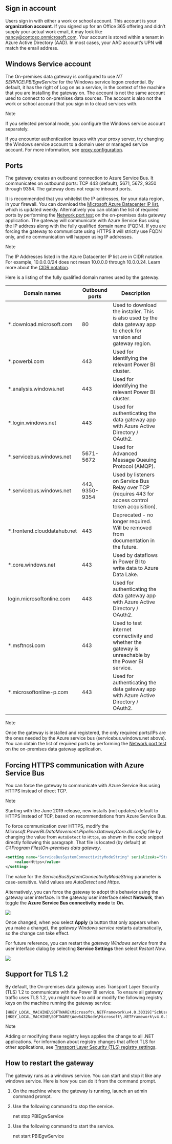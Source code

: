 ## Sign in account

Users sign in with either a work or school account. This account is your **organization account**. If you signed up for an Office 365 offering and didn’t supply your actual work email, it may look like nancy@contoso.onmicrosoft.com. Your account is stored within a tenant in Azure Active Directory (AAD). In most cases, your AAD account’s UPN will match the email address.

## Windows Service account

The On-premises data gateway is configured to use *NT SERVICE\PBIEgwService* for the Windows service logon credential. By default, it has the right of Log on as a service, in the context of the machine that you are installing the gateway on. The account is not the same account used to connect to on-premises data sources. The account is also not the work or school account that you sign in to cloud services with.

> [!NOTE]
> If you selected personal mode, you configure the Windows service account separately.

If you encounter authentication issues with your proxy server, try changing the Windows service account to a domain user or managed service account. For more information, see [proxy configuration](../service-gateway-proxy.md#changing-the-gateway-service-account-to-a-domain-user).

## Ports

The gateway creates an outbound connection to Azure Service Bus. It communicates on outbound ports: TCP 443 (default), 5671, 5672, 9350 through 9354.  The gateway does not require inbound ports.

It is recommended that you whitelist the IP addresses, for your data region, in your firewall. You can download the [Microsoft Azure Datacenter IP list](https://www.microsoft.com/download/details.aspx?id=41653), which is updated weekly. Alternatively you can obtain the list of required ports by performing the [Network port test](../service-gateway-onprem-tshoot.md#network-ports-test) on the on-premises data gateway application. The gateway will communicate with Azure Service Bus using the IP address along with the fully qualified domain name (FQDN). If you are forcing the gateway to communicate using HTTPS it will strictly use FQDN only, and no communication will happen using IP addresses.


> [!NOTE]
> The IP Addresses listed in the Azure Datacenter IP list are in CIDR notation. For example, 10.0.0.0/24 does not mean 10.0.0.0 through 10.0.0.24. Learn more about the [CIDR notation](http://whatismyipaddress.com/cidr).

Here is a listing of the fully qualified domain names used by the gateway.

| Domain names | Outbound ports | Description |  |
|-----------------------------|----------------|--------------------------------------------------------------------------------------------------------------------|---|
| *.download.microsoft.com | 80 | Used to download the installer. This is also used by the data gateway app to check for version and gateway region. |  |
| *.powerbi.com | 443 | Used for identifying the relevant Power BI cluster. |  |
| *.analysis.windows.net | 443 | Used for identifying the relevant Power BI cluster. |  |
| *.login.windows.net | 443 | Used for authenticating the data gateway app with Azure Active Directory / OAuth2. |  |
| *.servicebus.windows.net | 5671-5672 | Used for Advanced Message Queuing Protocol (AMQP). |  |
| *.servicebus.windows.net | 443, 9350-9354 | Used by listeners on Service Bus Relay over TCP (requires 443 for access control token acquisition). |  |
| *.frontend.clouddatahub.net | 443 | Deprecated - no longer required. Will be removed from documentation in the future. |  |
| *.core.windows.net | 443 | Used by dataflows in Power BI to write data to Azure Data Lake. |  |
| login.microsoftonline.com | 443 | Used for authenticating the data gateway app with Azure Active Directory / OAuth2. |  |
| *.msftncsi.com | 443 | Used to test internet connectivity and whether the gateway is unreachable by the Power BI service. |  |
| *.microsoftonline-p.com | 443 | Used for authenticating the data gateway app with Azure Active Directory / OAuth2. |  |
| | |

> [!NOTE]
> Once the gateway is installed and registered, the only required ports/IPs are the ones needed by the Azure service bus (servicebus.windows.net above). You can obtain the list of required ports by performing the [Network port test](../service-gateway-onprem-tshoot.md#network-ports-test) on the on-premises data gateway application.

## Forcing HTTPS communication with Azure Service Bus

You can force the gateway to communicate with Azure Service Bus using HTTPS instead of direct TCP.

> [!NOTE]
> Starting with the June 2019 release, new installs (not updates) default to HTTPS instead of TCP, based on recommendations from Azure Service Bus.

To force communication over HTTPS, modify the *Microsoft.PowerBI.DataMovement.Pipeline.GatewayCore.dll.config* file by changing the value from `AutoDetect` to `Https`, as shown in the code snippet directly following this paragraph. That file is located (by default) at *C:\Program Files\On-premises data gateway*.

```xml
<setting name="ServiceBusSystemConnectivityModeString" serializeAs="String">
    <value>Https</value>
</setting>
```

The value for the *ServiceBusSystemConnectivityModeString* parameter is case-sensitive. Valid values are *AutoDetect* and *Https*.

Alternatively, you can force the gateway to adopt this behavior using the gateway user interface. In the gateway user interface select **Network**, then toggle the **Azure Service Bus connectivity mode** to **On**.

![](./media/gateway-onprem-accounts-ports-more/gw-onprem_01.png)

Once changed, when you select **Apply** (a button that only appears when you make a change), the *gateway Windows service* restarts automatically, so the change can take effect.

For future reference, you can restart the *gateway Windows service* from the user interface dialog by selecting **Service Settings** then select *Restart Now*.

![](./media/gateway-onprem-accounts-ports-more/gw-onprem_02.png)

## Support for TLS 1.2

By default, the On-premises data gateway uses Transport Layer Security (TLS) 1.2 to communicate with the Power BI service. To ensure all gateway traffic uses TLS 1.2, you might have to add or modify the following registry keys on the machine running the gateway service:

```
[HKEY_LOCAL_MACHINE\SOFTWARE\Microsoft\.NETFramework\v4.0.30319]"SchUseStrongCrypto"=dword:00000001
[HKEY_LOCAL_MACHINE\SOFTWARE\Wow6432Node\Microsoft\.NETFramework\v4.0.30319]"SchUseStrongCrypto"=dword:00000001
```

> [!NOTE]
> Adding or modifying these registry keys applies the change to all .NET applications. For information about registry changes that affect TLS for other applications, see [Transport Layer Security (TLS) registry settings](https://docs.microsoft.com/windows-server/security/tls/tls-registry-settings).

## How to restart the gateway

The gateway runs as a windows service. You can start and stop it like any windows service. Here is how you can do it from the command prompt.

1. On the machine where the gateway is running, launch an admin command prompt.
2. Use the following command to stop the service.
   
   net stop PBIEgwService
3. Use the following command to start the service.
   
   net start PBIEgwService

